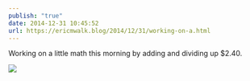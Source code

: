 ```yaml
---
publish: "true"
date: 2014-12-31 10:45:52
url: https://ericmwalk.blog/2014/12/31/working-on-a.html
---
```


Working on a little math this morning by adding and dividing up $2.40.

![](https://ericmwalk.blog/uploads/2022/d69bdc268b.jpg)